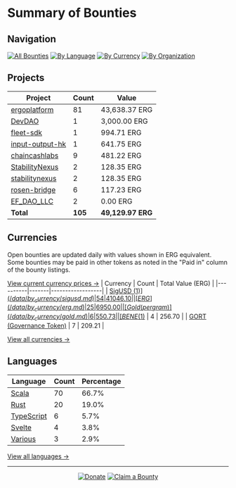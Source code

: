<!-- GENERATED FILE - DO NOT EDIT DIRECTLY -->
<!-- Generated on: 2025-03-30 12:39:27 -->

# Summary of Bounties

## Navigation

[![All Bounties](https://img.shields.io/badge/All%20Bounties-105-blue)](/data/all.md) [![By Language](https://img.shields.io/badge/By%20Language-7-green)](/data/summary.md#languages) [![By Currency](https://img.shields.io/badge/By%20Currency-7-yellow)](/data/summary.md#currencies) [![By Organization](https://img.shields.io/badge/By%20Organization-9-orange)](/data/summary.md#projects)

## Projects

| Project | Count | Value |
|----------|-------|-------|
| [ergoplatform](/data/by_org/ergoplatform.md) | 81 | 43,638.37 ERG |
| [DevDAO](/data/by_org/devdao.md) | 1 | 3,000.00 ERG |
| [fleet-sdk](/data/by_org/fleet-sdk.md) | 1 | 994.71 ERG |
| [input-output-hk](/data/by_org/input-output-hk.md) | 1 | 641.75 ERG |
| [chaincashlabs](/data/by_org/chaincashlabs.md) | 9 | 481.22 ERG |
| [StabilityNexus](/data/by_org/stabilitynexus.md) | 2 | 128.35 ERG |
| [stabilitynexus](/data/by_org/stabilitynexus.md) | 2 | 128.35 ERG |
| [rosen-bridge](/data/by_org/rosen-bridge.md) | 6 | 117.23 ERG |
| [EF_DAO_LLC](/data/by_org/ef_dao_llc.md) | 2 | 0.00 ERG |
| **Total** | **105** | **49,129.97 ERG** |

## Currencies

Open bounties are updated daily with values shown in ERG equivalent. Some bounties may be paid in other tokens as noted in the "Paid in" column of the bounty listings.

[View current currency prices →](/data/currency_prices.md)
| Currency | Count | Total Value (ERG) |
|----------|-------|------------------|
| [SigUSD ($1)](/data/by_currency/sigusd.md) | 54 | 41046.10 |
| [ERG](/data/by_currency/erg.md) | 25 | 6950.00 |
| [Gold (per gram)](/data/by_currency/gold.md) | 6 | 550.73 |
| [BENE ($1)](/data/by_currency/bene.md) | 4 | 256.70 |
| [GORT (Governance Token)](/data/by_currency/gort.md) | 7 | 209.21 |

[View all currencies →](/data/by_currency/)

## Languages

| Language | Count | Percentage |
|----------|-------|------------|
| [Scala](/data/by_language/scala.md) | 70 | 66.7% |
| [Rust](/data/by_language/rust.md) | 20 | 19.0% |
| [TypeScript](/data/by_language/typescript.md) | 6 | 5.7% |
| [Svelte](/data/by_language/svelte.md) | 4 | 3.8% |
| [Various](/data/by_language/various.md) | 3 | 2.9% |

[View all languages →](/data/by_language/)



---

<div align="center">
  <p>
    <a href="../docs/donate.md"><img src="https://img.shields.io/badge/❤️%20Donate-F44336" alt="Donate"></a>
    <a href="../docs/bounty-submission-guide.md#reserving-a-bounty"><img src="https://img.shields.io/badge/🔒%20How%20To%20Claim-4CAF50" alt="Claim a Bounty"></a>
  </p>
</div>


<!-- END OF GENERATED CONTENT -->
